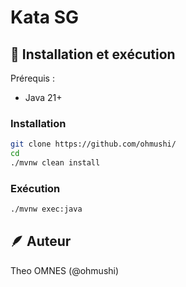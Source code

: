 # Kata SG

## 🔧 Installation et exécution

Prérequis : 
* Java 21+

###  Installation
```bash
git clone https://github.com/ohmushi/
cd 
./mvnw clean install
```

### Exécution

```bash
./mvnw exec:java
```

## 🪶 Auteur

Theo OMNES (@ohmushi)